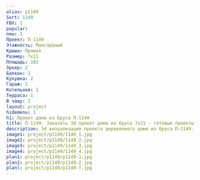 ```yaml
---
alias: p1149
Sort: 1149
FBX: 1
popular: 
new: 1
Проект: П-1149
Этажность: Мансардный
Крыша: Прямая
Размер: 7х11
Площадь: 102
Эркер: 2
Балкон: 2
Кукушка: 2
Гараж: 2
Котельная: 1
Терраса: 1
В чашу: 2
layout: project
hidemenu: 1
h1: Проект дома из бруса П-1149
title: П-1149. Заказать 3d проект дома из бруса 7х11 - готовые проекты
description: 3d визуализация проекта деревянного дома из бруса П-1149. Площадь 102 м2, размер 7х11. Вы можете внести любые изменения в проект.
image1: project/p1149/1149_1.jpg
image2: project/p1149/1149_2.jpg
image3: project/p1149/1149_3.jpg
image4: project/p1149/1149_4.jpg
plan1: project/p1149/p1149-1.jpg
plan2: project/p1149/p1149-2.jpg
planl: project/p1149/p1149-f.jpg
---
```

